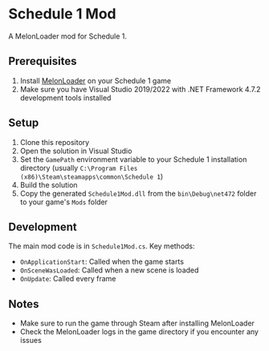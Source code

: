 # Schedule 1 Mod

A MelonLoader mod for Schedule 1.

## Prerequisites

1. Install [MelonLoader](https://melonwiki.xyz/#/?id=automated-installation) on your Schedule 1 game
2. Make sure you have Visual Studio 2019/2022 with .NET Framework 4.7.2 development tools installed

## Setup

1. Clone this repository
2. Open the solution in Visual Studio
3. Set the `GamePath` environment variable to your Schedule 1 installation directory (usually `C:\Program Files (x86)\Steam\steamapps\common\Schedule 1`)
4. Build the solution
5. Copy the generated `Schedule1Mod.dll` from the `bin\Debug\net472` folder to your game's `Mods` folder

## Development

The main mod code is in `Schedule1Mod.cs`. Key methods:

- `OnApplicationStart`: Called when the game starts
- `OnSceneWasLoaded`: Called when a new scene is loaded
- `OnUpdate`: Called every frame

## Notes

- Make sure to run the game through Steam after installing MelonLoader
- Check the MelonLoader logs in the game directory if you encounter any issues 